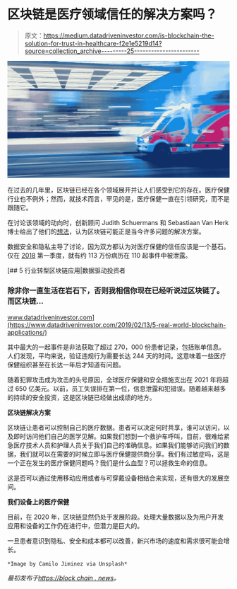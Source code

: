 # 区块链是医疗领域信任的解决方案吗？

> 原文：<https://medium.datadriveninvestor.com/is-blockchain-the-solution-for-trust-in-healthcare-f2e1e5219d14?source=collection_archive---------25----------------------->

![](img/ed11fe386a19dad9cde0b3da1936b403.png)

在过去的几年里，区块链已经在各个领域展开并让人们感受到它的存在。医疗保健行业也不例外；然而，就技术而言，罕见的是，医疗保健一直在引领研究，而不是跟随它。

在讨论该领域的动向时，创新顾问 Judith Schuermans 和 Sebastiaan Van Herk 博士给出了他们的[想法](https://www.healtheuropa.eu/blockchain-the-trust-solution-for-healthcare/96840/)，认为区块链可能正是当今许多问题的解决方案。

数据安全和隐私主导了讨论，因为双方都认为对医疗保健的信任应该是一个基石。仅在 [2018](https://healthitsecurity.com/news/1.13m-records-exposed-by-110-healthcare-data-breaches-in-q1-2018) 第一季度，就有约 113 万份病历在 110 起事件中被泄露。

[](https://www.datadriveninvestor.com/2019/02/13/5-real-world-blockchain-applications/) [## 5 行业转型区块链应用|数据驱动投资者

### 除非你一直生活在岩石下，否则我相信你现在已经听说过区块链了。而区块链…

www.datadriveninvestor.com](https://www.datadriveninvestor.com/2019/02/13/5-real-world-blockchain-applications/) 

其中最大的一起事件是非法获取了超过 270，000 份患者记录，包括账单信息。人们发现，平均来说，验证违规行为需要长达 244 天的时间。这意味着一些医疗保健组织甚至在长达一年后才知道有问题。

随着犯罪攻击成为攻击的头号原因，全球医疗保健和安全措施支出在 2021 年将超过 650 亿美元。以前，员工失误排在第一位，信息泄露和犯错误。随着越来越多的持续的安全投资，这是区块链已经做出成绩的地方。

**区块链解决方案**

区块链让患者可以控制自己的医疗数据。患者可以决定何时共享，谁可以访问，以及即时访问他们自己的医学见解。如果我们想到一个救护车呼叫，目前，很难给紧急医疗技术人员和护理人员关于我们自己的准确信息。如果我们能够访问我们的数据，我们就可以在需要的时候立即与医疗保健提供商分享。我们有过敏症吗，这是一个正在发生的医疗保健问题吗？我们是什么血型？可以拯救生命的信息。

这是否可以通过使用移动应用或者与可穿戴设备相结合来实现，还有很大的发展空间。

**我们设备上的医疗保健**

目前，在 2020 年，区块链显然仍处于发展阶段。处理大量数据以及为用户开发应用和设备的工作仍在进行中，但潜力是巨大的。

一旦患者意识到隐私、安全和成本都可以改善，新兴市场的速度和需求很可能会增长。

```
*Image by Camilo Jiminez via Unsplash*
```

*最初发布于*[*https://block chain . news*](https://blockchain.news/news/is-blockchain-the-solution-for-trust-in-healthcare)*。*